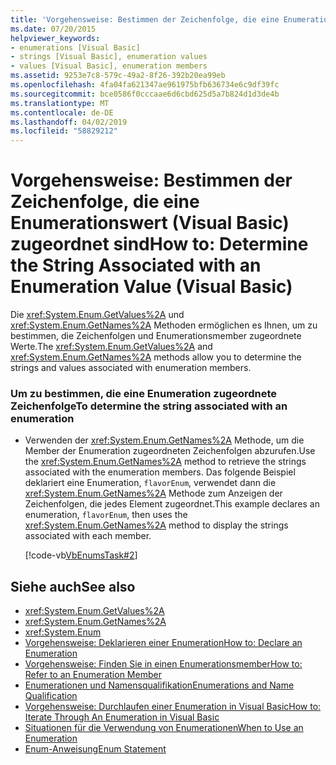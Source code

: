 ```yaml
---
title: 'Vorgehensweise: Bestimmen der Zeichenfolge, die eine Enumerationswert (Visual Basic) zugeordnet sind'
ms.date: 07/20/2015
helpviewer_keywords:
- enumerations [Visual Basic]
- strings [Visual Basic], enumeration values
- values [Visual Basic], enumeration members
ms.assetid: 9253e7c8-579c-49a2-8f26-392b20ea99eb
ms.openlocfilehash: 4fa04fa621347ae961975bfb636734e6c9df39fc
ms.sourcegitcommit: bce0586f0cccaae6d6cbd625d5a7b824d1d3de4b
ms.translationtype: MT
ms.contentlocale: de-DE
ms.lasthandoff: 04/02/2019
ms.locfileid: "58829212"
---
```

# <a name="how-to-determine-the-string-associated-with-an-enumeration-value-visual-basic"></a><span data-ttu-id="6d4bd-102">Vorgehensweise: Bestimmen der Zeichenfolge, die eine Enumerationswert (Visual Basic) zugeordnet sind</span><span class="sxs-lookup"><span data-stu-id="6d4bd-102">How to: Determine the String Associated with an Enumeration Value (Visual Basic)</span></span>
<span data-ttu-id="6d4bd-103">Die <xref:System.Enum.GetValues%2A> und <xref:System.Enum.GetNames%2A> Methoden ermöglichen es Ihnen, um zu bestimmen, die Zeichenfolgen und Enumerationsmember zugeordnete Werte.</span><span class="sxs-lookup"><span data-stu-id="6d4bd-103">The <xref:System.Enum.GetValues%2A> and <xref:System.Enum.GetNames%2A> methods allow you to determine the strings and values associated with enumeration members.</span></span>  
  
### <a name="to-determine-the-string-associated-with-an-enumeration"></a><span data-ttu-id="6d4bd-104">Um zu bestimmen, die eine Enumeration zugeordnete Zeichenfolge</span><span class="sxs-lookup"><span data-stu-id="6d4bd-104">To determine the string associated with an enumeration</span></span>  
  
-   <span data-ttu-id="6d4bd-105">Verwenden der <xref:System.Enum.GetNames%2A> Methode, um die Member der Enumeration zugeordneten Zeichenfolgen abzurufen.</span><span class="sxs-lookup"><span data-stu-id="6d4bd-105">Use the <xref:System.Enum.GetNames%2A> method to retrieve the strings associated with the enumeration members.</span></span> <span data-ttu-id="6d4bd-106">Das folgende Beispiel deklariert eine Enumeration, `flavorEnum`, verwendet dann die <xref:System.Enum.GetNames%2A> Methode zum Anzeigen der Zeichenfolgen, die jedes Element zugeordnet.</span><span class="sxs-lookup"><span data-stu-id="6d4bd-106">This example declares an enumeration, `flavorEnum`, then uses the <xref:System.Enum.GetNames%2A> method to display the strings associated with each member.</span></span>  
  
     [!code-vb[VbEnumsTask#2](~/samples/snippets/visualbasic/VS_Snippets_VBCSharp/VbEnumsTask/VB/Class2.vb#2)]  
  
## <a name="see-also"></a><span data-ttu-id="6d4bd-107">Siehe auch</span><span class="sxs-lookup"><span data-stu-id="6d4bd-107">See also</span></span>

- <xref:System.Enum.GetValues%2A>
- <xref:System.Enum.GetNames%2A>
- <xref:System.Enum>
- [<span data-ttu-id="6d4bd-108">Vorgehensweise: Deklarieren einer Enumeration</span><span class="sxs-lookup"><span data-stu-id="6d4bd-108">How to: Declare an Enumeration</span></span>](../../../../visual-basic/programming-guide/language-features/constants-enums/how-to-declare-enumerations.md)
- [<span data-ttu-id="6d4bd-109">Vorgehensweise: Finden Sie in einen Enumerationsmember</span><span class="sxs-lookup"><span data-stu-id="6d4bd-109">How to: Refer to an Enumeration Member</span></span>](../../../../visual-basic/programming-guide/language-features/constants-enums/how-to-refer-to-an-enumeration-member.md)
- [<span data-ttu-id="6d4bd-110">Enumerationen und Namensqualifikation</span><span class="sxs-lookup"><span data-stu-id="6d4bd-110">Enumerations and Name Qualification</span></span>](../../../../visual-basic/programming-guide/language-features/constants-enums/enumerations-and-name-qualification.md)
- [<span data-ttu-id="6d4bd-111">Vorgehensweise: Durchlaufen einer Enumeration in Visual Basic</span><span class="sxs-lookup"><span data-stu-id="6d4bd-111">How to: Iterate Through An Enumeration in Visual Basic</span></span>](../../../../visual-basic/programming-guide/language-features/constants-enums/how-to-iterate-through-an-enumeration.md)
- [<span data-ttu-id="6d4bd-112">Situationen für die Verwendung von Enumerationen</span><span class="sxs-lookup"><span data-stu-id="6d4bd-112">When to Use an Enumeration</span></span>](../../../../visual-basic/programming-guide/language-features/constants-enums/when-to-use-an-enumeration.md)
- [<span data-ttu-id="6d4bd-113">Enum-Anweisung</span><span class="sxs-lookup"><span data-stu-id="6d4bd-113">Enum Statement</span></span>](../../../../visual-basic/language-reference/statements/enum-statement.md)
